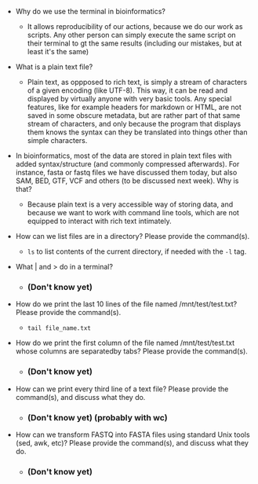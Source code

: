 - Why do we use the terminal in bioinformatics?
    - It allows reproducibility of our actions, because we do our work as scripts. Any other person can simply execute the same script on their
    terminal to gt the same results (including our mistakes, but at least it's the same)
    
- What is a plain text file?
    - Plain text, as oppposed to rich text, is simply a stream of characters of a given encoding (like UTF-8). This way, it can be read and displayed by virtually
    anyone with very basic tools. Any special features, like for example headers for markdown or HTML, are not saved in some obscure metadata, but are rather part
    of that same stream of characters, and only because the program that displays them knows the syntax can they be translated into things other than simple characters.
    
- In bioinformatics, most of the data are stored in plain text files with added syntax/structure (and commonly compressed afterwards). For instance,
fasta or fastq files we have discussed them today, but also SAM, BED, GTF, VCF and others (to be discussed next week). Why is that?
    - Because plain text is a very accessible way of storing data, and because we want to work with command line tools, which are not equipped to interact with
    rich text intimately.

- How can we list files are in a directory? Please provide the command(s).
    - `ls` to list contents of the current directory, if needed with the `-l` tag.

- What | and > do in a terminal?
    - ### (Don't know yet)

- How do we print the last 10 lines of the file named /mnt/test/test.txt? Please provide the command(s).
    - `tail file_name.txt`

- How do we print the first column of the file named /mnt/test/test.txt whose columns are separatedby tabs? Please provide the command(s).
    - ### (Don't know yet)

- How can we print every third line of a text file? Please provide the command(s), and discuss what they do.
    - ### (Don't know yet) (probably with wc)

- How can we transform FASTQ into FASTA files using standard Unix tools (sed, awk, etc)? Please provide the command(s), and discuss what they do.
    - ### (Don't know yet)
